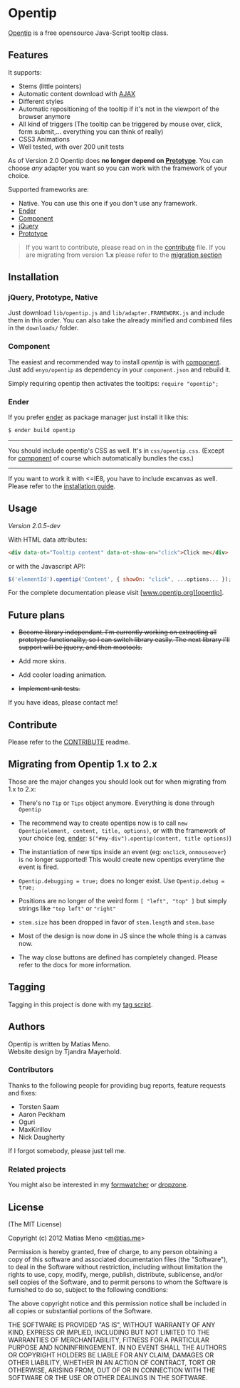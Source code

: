 Opentip
=======

[Opentip][opentip] is a free opensource Java-Script tooltip class.


Features
--------

It supports:

- Stems (little pointers)
- Automatic content download with [AJAX][ajax]
- Different styles
- Automatic repositioning of the tooltip if it's not in the viewport of the browser anymore
- All kind of triggers (The tooltip can be triggered by mouse over, click, form submit,... everything you can think of really)
- CSS3 Animations
- Well tested, with over 200 unit tests

As of Version 2.0 Opentip does **no longer depend on [Prototype]**. You can choose
*any* adapter you want so you can work with the framework of your choice.

Supported frameworks are:

- Native. You can use this one if you don't use any framework.
- [Ender]
- [Component]
- [jQuery]
- [Prototype]


> If you want to contribute, please read on in the [contribute](CONTRIBUTE)
> file. If you are migrating from version **1.x** please refer to the
> [migration section](#migrating-from-opentip-1x-to-2x)

Installation
------------

### jQuery, Prototype, Native

Just download `lib/opentip.js` and `lib/adapter.FRAMEWORK.js` and include them
in this order. You can also take the already minified and combined files in the
`downloads/` folder.

### Component

The easiest and recommended way to install *opentip* is with [component]. Just
add `enyo/opentip` as dependency in your `component.json` and rebuild it.

Simply requiring opentip then activates the tooltips: `require "opentip";`


### Ender

If you prefer [ender] as package manager just install it like this:

```bash
$ ender build opentip
```

* * *

You should include opentip's CSS as well. It's in `css/opentip.css`. (Except
for [component] of course which automatically bundles the css.)

* * *

If you want to work it with <=IE8, you have to include excanvas as well. Please
refer to the [installation guide](http://www.opentip.org/installation.html).

Usage
-----

*Version 2.0.5-dev*

With HTML data attributes:

```html
<div data-ot="Tooltip content" data-ot-show-on="click">Click me</div>
```

or with the Javascript API:

```js
$('elementId').opentip('Content', { showOn: "click", ...options... });
```

For the complete documentation please visit [www.opentip.org][opentip].


Future plans
------------

- ~~Become library independant. I'm currently working on
  extracting all prototype functionality, so I can switch library easily. The
  next library   I'll support will be jquery, and then mootools.~~

- Add more skins.

- Add cooler loading animation.

- ~~Implement unit tests.~~


If you have ideas, please contact me!


Contribute
----------

Please refer to the [CONTRIBUTE](CONTRIBUTE) readme.



Migrating from Opentip 1.x to 2.x
---------------------------------

Those are the major changes you should look out for when migrating from 1.x to 2.x:

- There's no `Tip` or `Tips` object anymore. Everything is done through
  `Opentip`

- The recommend way to create opentips now is to call
  `new Opentip(element, content, title, options)`, or with the framework of
  your choice (eg, [ender]: `$("#my-div").opentip(content, title options)`)

- The instantiation of new tips inside an event (eg: `onclick`, `onmouseover`)
  is no   longer supported! This would create new opentips everytime the event
  is fired.

- `Opentip.debugging = true;` does no longer exist. Use `Opentip.debug = true;`

- Positions are no longer of the weird form `[ "left", "top" ]` but simply
  strings   like `"top left"` or `"right"`

- `stem.size` has been dropped in favor of `stem.length` and `stem.base`

- Most of the design is now done in JS since the whole thing is a canvas now.

- The way close buttons are defined has completely changed. Please refer to the
  docs for more information.

Tagging
-------

Tagging in this project is done with my [tag script](http://github.com/enyo/tag).


Authors
-------

Opentip is written by Matias Meno.<br>
Website design by Tjandra Mayerhold.

### Contributors

Thanks to the following people for providing bug reports, feature requests and fixes:

- Torsten Saam
- Aaron Peckham
- Oguri
- MaxKirillov
- Nick Daugherty

If I forgot somebody, please just tell me.

### Related projects

You might also be interested in my [formwatcher](http://www.formwatcher.org/) or
[dropzone](http://www.dropzonejs.com/).

License
-------
(The MIT License)

Copyright (c) 2012 Matias Meno &lt;m@tias.me&gt;<br>

Permission is hereby granted, free of charge, to any person obtaining a copy of
this software and associated documentation files (the "Software"), to deal in
the Software without restriction, including without limitation the rights to
use, copy, modify, merge, publish, distribute, sublicense, and/or sell copies
of the Software, and to permit persons to whom the Software is furnished to do
so, subject to the following conditions:

The above copyright notice and this permission notice shall be included in all
copies or substantial portions of the Software.

THE SOFTWARE IS PROVIDED "AS IS", WITHOUT WARRANTY OF ANY KIND, EXPRESS OR
IMPLIED, INCLUDING BUT NOT LIMITED TO THE WARRANTIES OF MERCHANTABILITY,
FITNESS FOR A PARTICULAR PURPOSE AND NONINFRINGEMENT. IN NO EVENT SHALL THE
AUTHORS OR COPYRIGHT HOLDERS BE LIABLE FOR ANY CLAIM, DAMAGES OR OTHER
LIABILITY, WHETHER IN AN ACTION OF CONTRACT, TORT OR OTHERWISE, ARISING FROM,
OUT OF OR IN CONNECTION WITH THE SOFTWARE OR THE USE OR OTHER DEALINGS IN THE
SOFTWARE.

[opentip]: http://www.opentip.org/
[prototype]: http://www.prototypejs.org/
[jquery]: http://jquery.com/
[ajax]: http://en.wikipedia.org/wiki/Ajax_(programming)
[excanvas]: https://github.com/enyo/excanvas
[ender]: http://ender.no.de
[component]: https://github.com/component